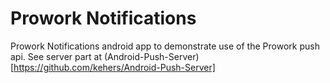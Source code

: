 Prowork Notifications
=====================

Prowork Notifications android app to demonstrate use of the Prowork push api. See server part at (Android-Push-Server)[https://github.com/kehers/Android-Push-Server]